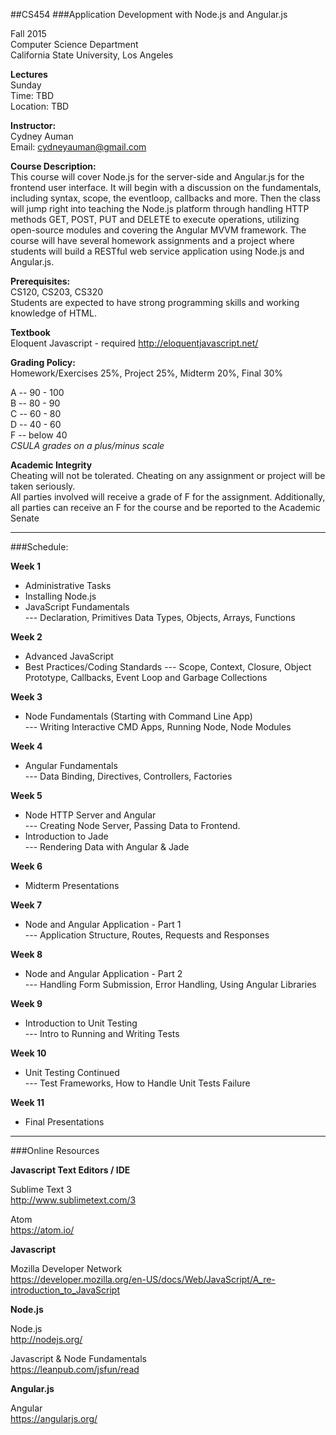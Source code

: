 ##CS454
###Application Development with Node.js and Angular.js


Fall 2015 <br/>
Computer Science Department <br/>
California State University, Los Angeles


**Lectures** <br/>
Sunday <br/>
Time: TBD <br/>
Location: TBD


**Instructor:** <br/>
Cydney Auman <br/>
Email: cydneyauman@gmail.com


**Course Description:** <br/>
This course will cover Node.js for the server-side and Angular.js for the frontend user interface. It will begin with a discussion on the fundamentals, including syntax, scope, the eventloop, callbacks and more. Then the class will jump right into teaching the Node.js platform through handling HTTP methods GET, POST, PUT and DELETE to execute operations, utilizing open-source modules and covering the Angular MVVM framework.  The course will have several homework assignments and a project where students will build a RESTful web service application using Node.js and Angular.js.

**Prerequisites:** <br/>
CS120, CS203, CS320 <br/>
Students are expected to have strong programming skills and working knowledge of HTML.

**Textbook** <br/>
Eloquent Javascript - required
http://eloquentjavascript.net/

**Grading Policy:** <br/>
Homework/Exercises 25%, Project 25%, Midterm 20%, Final 30%

A -- 90 - 100 <br/>
B -- 80 - 90 <br/>
C -- 60 - 80 <br/>
D -- 40 - 60 <br/>
F -- below 40 <br/>
*CSULA grades on a plus/minus scale*

**Academic Integrity** <br/>
Cheating will not be tolerated. Cheating on any assignment or project will be taken seriously.  
All parties involved will receive a grade of F for the assignment.  Additionally, all parties can receive an F for the course and be reported to the Academic Senate

<hr/>

###Schedule:

**Week 1**

 - Administrative Tasks <br/>
 - Installing Node.js <br/>
 - JavaScript Fundamentals <br/>
 --- Declaration, Primitives Data Types, Objects, Arrays, Functions

**Week 2**

 - Advanced JavaScript <br/>
 - Best Practices/Coding Standards 
 --- Scope, Context, Closure, Object Prototype, Callbacks, Event Loop and Garbage Collections

**Week 3**

 - Node Fundamentals (Starting with Command Line App) <br/>
--- Writing Interactive CMD Apps, Running Node, Node Modules

**Week 4**

- Angular Fundamentals <br/>
--- Data Binding, Directives, Controllers, Factories

**Week 5**

- Node HTTP Server and Angular <br/>
--- Creating Node Server, Passing Data to Frontend.
- Introduction to Jade <br/>
--- Rendering Data with Angular & Jade

**Week 6**

- Midterm Presentations

**Week 7**

- Node and Angular Application -  Part 1 <br/>
--- Application Structure, Routes, Requests and Responses

**Week 8**

- Node and Angular Application - Part 2 <br/>
--- Handling Form Submission, Error Handling, Using Angular Libraries

**Week 9**

- Introduction to Unit Testing <br/>
--- Intro to Running and Writing Tests

**Week 10**

- Unit Testing Continued <br/>
--- Test Frameworks, How to Handle Unit Tests Failure

**Week 11**

- Final Presentations

<hr/>
###Online Resources

**Javascript Text Editors / IDE**

Sublime Text 3 <br/>
http://www.sublimetext.com/3

Atom <br/>
https://atom.io/

**Javascript**

Mozilla Developer Network <br/>
https://developer.mozilla.org/en-US/docs/Web/JavaScript/A_re-introduction_to_JavaScript


**Node.js**

Node.js <br/>
http://nodejs.org/

Javascript & Node Fundamentals <br/>
https://leanpub.com/jsfun/read


**Angular.js**

Angular <br/>
https://angularjs.org/
